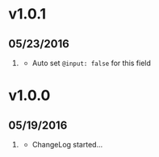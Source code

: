 # v1.0.1
##  05/23/2016

1. [](#improved)
    * Auto set `@input: false` for this field

# v1.0.0
##  05/19/2016

1. [](#new)
    * ChangeLog started...
